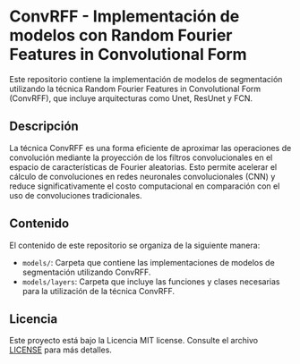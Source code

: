 # ConvRFF - Implementación de modelos con Random Fourier Features in Convolutional Form

Este repositorio contiene la implementación de modelos de segmentación utilizando la técnica Random Fourier Features in Convolutional Form (ConvRFF), que incluye arquitecturas como Unet, ResUnet y FCN.

## Descripción

La técnica ConvRFF es una forma eficiente de aproximar las operaciones de convolución mediante la proyección de los filtros convolucionales en el espacio de características de Fourier aleatorias. Esto permite acelerar el cálculo de convoluciones en redes neuronales convolucionales (CNN) y reduce significativamente el costo computacional en comparación con el uso de convoluciones tradicionales.

## Contenido

El contenido de este repositorio se organiza de la siguiente manera:

- `models/`: Carpeta que contiene las implementaciones de modelos de segmentación utilizando ConvRFF.
- `models/layers`: Carpeta que incluye las funciones y clases necesarias para la utilización de la técnica ConvRFF.

## Licencia

Este proyecto está bajo la Licencia MIT license. Consulte el archivo [LICENSE](LICENSE) para más detalles.

